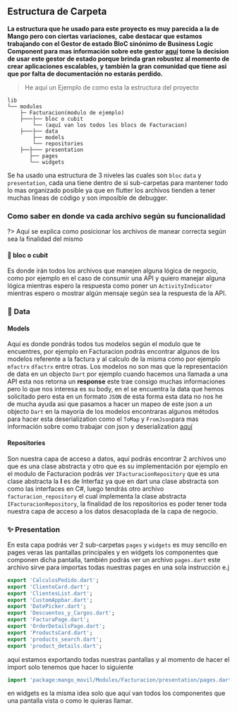 ## Estructura de Carpeta

**La estructura que he usado para este proyecto es muy parecida a la de Mango pero con ciertas variaciones,**
**cabe destacar que estamos trabajando con el Gestor de estado BloC sinónimo de Business Logic Component para mas información sobre este gestor [aquí](https://bloclibrary.dev/#/gettingstarted) tome la decision de usar este gestor de estado porque brinda gran robustez al momento de crear aplicaciones escalables, y también la gran comunidad que tiene asi que por falta de documentación no estarás perdido.**

> He aquí un Ejemplo de como esta la estructura del proyecto
```
lib
└── modules
    ├─ Facturacion(modulo de ejemplo)
    ├───├── bloc o cubit
        └── (aquí van los todos los blocs de Facturacion)   
    ├───├── data
        ├── models
        └── repositories        
    ├──├─── presentation   
       ├── pages
       └── widgets
```

Se ha usado una estructura de 3 niveles las cuales son `bloc` `data` y `presentation`, cada una tiene dentro de si sub-carpetas
para mantener todo lo mas organizado posible ya que en flutter los archivos tienden a tener muchas lineas de código y son imposible de debugger.

### Como saber en donde va cada archivo según su funcionalidad

?> Aquí se explica como posicionar los archivos de manear correcta según sea la finalidad del mismo

#### 🎯 bloc o cubit
Es donde irán todos los archivos que manejen alguna lógica de negocio, como por ejemplo en el caso de consumir una API y quiero manejar alguna lógica mientras espero la respuesta como poner un `ActivityIndicator` mientras espero o mostrar algún mensaje según sea la respuesta de la API.

### 📂 Data
#### Models
 Aquí es donde pondrás todos tus modelos según el modulo que te encuentres, por ejemplo en Facturacion podrás encontrar algunos de los modelos referente a la factura y al calculo de la misma como por ejemplo `mfactrx` `dfactrx` entre otras.
Los modelos no son mas que la representación de data en un objecto `Dart` por ejemplo cuando hacemos una llamada a una API esta nos retorna un **response** este trae consigo muchas informaciones pero lo que nos interesa es su body, en el se encuentra la data que hemos solicitado pero esta en un formato `JSON` de esta forma esta data no nos he de mucha ayuda asi que pasamos a hacer un mapeo de este json a un objecto `Dart` en la mayoría de los modelos encontraras algunos métodos para hacer esta deserialization como el `ToMap` y `FromJson`para mas información sobre como trabajar con json y deserialization [aquí](https://docs.flutter.dev/development/data-and-backend/json)

#### Repositories

Son nuestra capa de acceso a datos, aquí podrás encontrar 2 archivos uno que es una clase abstracta y otro que es su implementación por ejemplo en el modulo de Facturacion podrás ver `IFacturacionRepository` que es una clase abstracta la **I** es de Interfaz ya que en dart una clase abstracta son como las interfaces en C#, luego tendrás otro archivo `facturacion_repository` el cual  implementa la clase abstracta `IFacturacionRepository`, la finalidad de los repositorios es poder tener toda nuestra capa de acceso a los datos desacoplada de la capa de negocio.

### ✨ Presentation 
En esta capa podrás ver 2 sub-carpetas `pages` y `widgets` es muy sencillo en pages veras las pantallas principales y en widgets los componentes que componen dicha pantalla, también podrás ver un archivo `pages.dart` este archivo sirve para importas todas nuestras pages en una sola instrucción e.j 
```dart
export 'CalculosPedido.dart';
export 'ClienteCard.dart';
export 'ClientesList.dart';
export 'CustomAppbar.dart';
export 'DatePicker.dart';
export 'Descuentos_y_Cargos.dart';
export 'FacturaPage.dart';
export 'OrderDetailsPage.dart';
export 'ProductsCard.dart';
export 'products_search.dart';
export 'product_details.dart';
```
aquí estamos exportando todas nuestras pantallas y al momento de hacer el import solo tenemos que hacer lo siguiente
``` dart
import 'package:mango_movil/Modules/Facturacion/presentation/pages.dart';
```
en widgets es la misma idea solo que aquí van todos los componentes que una pantalla vista o como le quieras llamar.